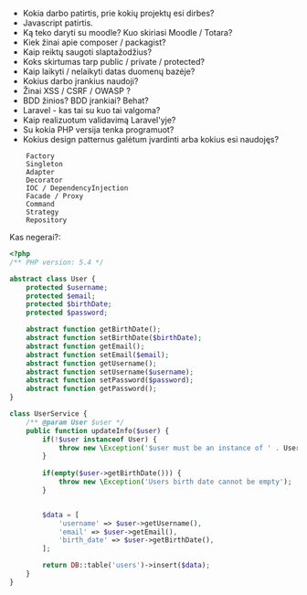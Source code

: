 * Kokia darbo patirtis, prie kokių projektų esi dirbes?
* Javascript patirtis.
* Ką teko daryti su moodle? Kuo skiriasi Moodle / Totara?
* Kiek žinai apie composer / packagist?
* Kaip reiktų saugoti slaptažodžius?
* Koks skirtumas tarp public / private / protected?
* Kaip laikyti / nelaikyti datas duomenų bazėje?
* Kokius darbo įrankius naudoji?
* Žinai XSS / CSRF / OWASP ?
* BDD žinios? BDD įrankiai? Behat?
* Laravel - kas tai su kuo tai valgoma?
* Kaip realizuotum validavimą Laravel'yje?
* Su kokia PHP versija tenka programuot?
* Kokius design patternus galėtum įvardinti arba kokius esi naudojęs?
```
	Factory
	Singleton
	Adapter
	Decorator
	IOC / DependencyInjection
	Facade / Proxy
	Command
	Strategy
	Repository
```

Kas negerai?:
```php
<?php
/** PHP version: 5.4 */

abstract class User {
    protected $username;
    protected $email;
    protected $birthDate;
    protected $password;

    abstract function getBirthDate();
    abstract function setBirthDate($birthDate);
    abstract function getEmail();
    abstract function setEmail($email);
    abstract function getUsername();
    abstract function setUsername($username);
    abstract function setPassword($password);
    abstract function getPassword();
}

class UserService {
    /** @param User $user */
    public function updateInfo($user) {
        if(!$user instanceof User) {
            throw new \Exception('$user must be an instance of ' . User::class);
        }
        
        if(empty($user->getBirthDate())) {
            throw new \Exception('Users birth date cannot be empty');
        }


        $data = [
            'username' => $user->getUsername(),
            'email' => $user->getEmail(),
            'birth_date' => $user->getBirthDate(),
        ];

        return DB::table('users')->insert($data);
    }
}
```
